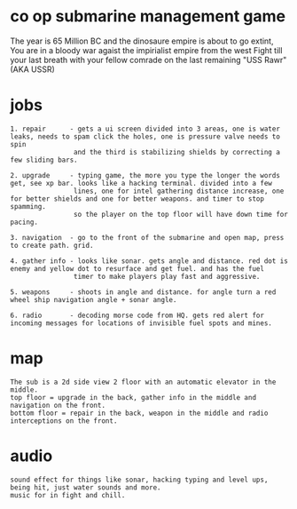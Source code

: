 # co op submarine management game
The year is 65 Million BC and the dinosaure empire is about to go extint,
You are in a bloody war agaist the impirialist empire from the west
Fight till your last breath with your fellow comrade on the last remaining "USS Rawr" (AKA USSR)

# jobs
	1. repair      - gets a ui screen divided into 3 areas, one is water leaks, needs to spam click the holes, one is pressure valve needs to spin
					and the third is stabilizing shields by correcting a few sliding bars.

	2. upgrade     - typing game, the more you type the longer the words get, see xp bar. looks like a hacking terminal. divided into a few
					lines, one for intel gathering distance increase, one for better shields and one for better weapons. and timer to stop spamming.
					so the player on the top floor will have down time for pacing.

	3. navigation  - go to the front of the submarine and open map, press to create path. grid.

	4. gather info - looks like sonar. gets angle and distance. red dot is enemy and yellow dot to resurface and get fuel. and has the fuel
					timer to make players play fast and aggressive.

	5. weapons     - shoots in angle and distance. for angle turn a red wheel ship navigation angle + sonar angle.

	6. radio       - decoding morse code from HQ. gets red alert for incoming messages for locations of invisible fuel spots and mines.

# map
	The sub is a 2d side view 2 floor with an automatic elevator in the middle.
	top floor = upgrade in the back, gather info in the middle and navigation on the front.
	bottom floor = repair in the back, weapon in the middle and radio interceptions on the front.

# audio
	sound effect for things like sonar, hacking typing and level ups, being hit, just water sounds and more.
	music for in fight and chill.